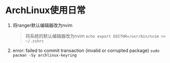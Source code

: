 # ArchLinux使用日常
1. 将ranger默认编辑器改为nvim
    > 将系统的默认编辑器改为nvim `echo export EDITOR=/usr/bin/nvim >> ~/.zshrc`
2. error: failed to commit transaction (invalid or corrupted package)
   `sudo pacman -Sy archlinux-keyring`

